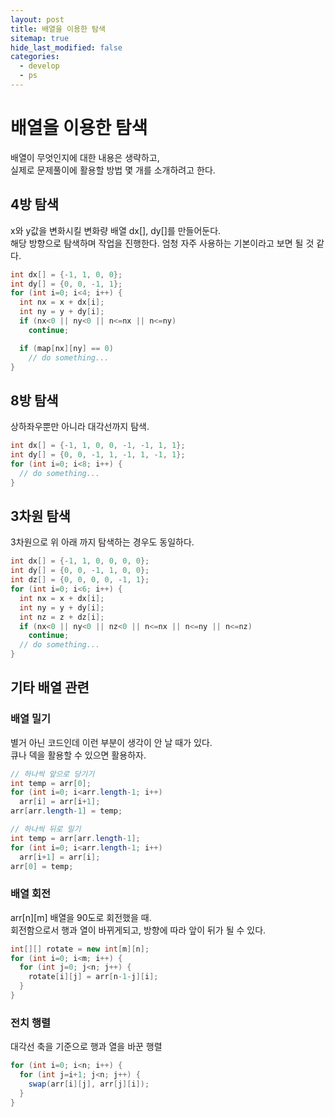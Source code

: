 ```yaml
---
layout: post
title: 배열을 이용한 탐색
sitemap: true
hide_last_modified: false
categories:
  - develop
  - ps
---
```

# 배열을 이용한 탐색
배열이 무엇인지에 대한 내용은 생략하고,  
실제로 문제풀이에 활용할 방법 몇 개를 소개하려고 한다.

## 4방 탐색
x와 y값을 변화시킬 변화량 배열 dx[], dy[]를 만들어둔다.  
해당 방향으로 탐색하며 작업을 진행한다. 엄청 자주 사용하는 기본이라고 보면 될 것 같다.
```java
int dx[] = {-1, 1, 0, 0};
int dy[] = {0, 0, -1, 1};
for (int i=0; i<4; i++) {
  int nx = x + dx[i];
  int ny = y + dy[i];
  if (nx<0 || ny<0 || n<=nx || n<=ny)
    continue;

  if (map[nx][ny] == 0)
    // do something...
}
```

## 8방 탐색
상하좌우뿐만 아니라 대각선까지 탐색.
```java
int dx[] = {-1, 1, 0, 0, -1, -1, 1, 1};
int dy[] = {0, 0, -1, 1, -1, 1, -1, 1};
for (int i=0; i<8; i++) {
  // do something...
}
```

## 3차원 탐색
3차원으로 위 아래 까지 탐색하는 경우도 동일하다.
```java
int dx[] = {-1, 1, 0, 0, 0, 0};
int dy[] = {0, 0, -1, 1, 0, 0};
int dz[] = {0, 0, 0, 0, -1, 1};
for (int i=0; i<6; i++) {
  int nx = x + dx[i];
  int ny = y + dy[i];
  int nz = z + dz[i];
  if (nx<0 || ny<0 || nz<0 || n<=nx || n<=ny || n<=nz)
    continue;
  // do something...
}
```

## 기타 배열 관련
### 배열 밀기
별거 아닌 코드인데 이런 부분이 생각이 안 날 때가 있다.  
큐나 덱을 활용할 수 있으면 활용하자.
```java
// 하나씩 앞으로 당기기
int temp = arr[0];
for (int i=0; i<arr.length-1; i++)
  arr[i] = arr[i+1];
arr[arr.length-1] = temp;

// 하나씩 뒤로 밀기
int temp = arr[arr.length-1];
for (int i=0; i<arr.length-1; i++)
  arr[i+1] = arr[i];
arr[0] = temp;
```

### 배열 회전
arr[n][m] 배열을 90도로 회전했을 때.  
회전함으로서 행과 열이 바뀌게되고, 방향에 따라 앞이 뒤가 될 수 있다.
```java
int[][] rotate = new int[m][n];
for (int i=0; i<m; i++) {
  for (int j=0; j<n; j++) {
    rotate[i][j] = arr[n-1-j][i];
  }
}
```

### 전치 행렬
대각선 축을 기준으로 행과 열을 바꾼 행렬
```java
for (int i=0; i<n; i++) {
  for (int j=i+1; j<n; j++) {
    swap(arr[i][j], arr[j][i]);
  }
}
```
